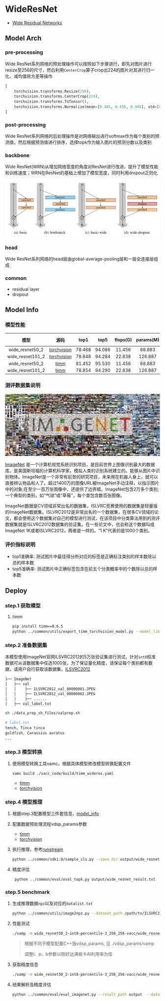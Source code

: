 
# WideResNet

- [Wide Residual Networks](https://arxiv.org/abs/1605.07146)


## Model Arch

### pre-processing

Wide ResNet系列网络的预处理操作可以按照如下步骤进行，即先对图片进行resize至256的尺寸，然后利用`CenterCrop`算子crop出224的图片对其进行归一化、减均值除方差等操作

```python
[
    torchvision.transforms.Resize(256),
    torchvision.transforms.CenterCrop(224),
    torchvision.transforms.ToTensor(),
    torchvision.transforms.Normalize(mean=[0.485, 0.456, 0.406], std=[0.229, 0.224, 0.225],),
]
```

### post-processing

Wide ResNet系列网络的后处理操作是对网络输出进行softmax作为每个类别的预测值，然后根据预测值进行排序，选择topk作为输入图片的预测分数以及类别

### backbone

Wide ResNet(WRN)从增加网络宽度的角度对ResNet进行改进，提升了模型性能和训练速度；WRN在ResNet的基础上增加了模型宽度，同时利用dropout正则化

<div align=center><img src="../../images/wideresnet/block.png"></div>

### head

Wide ResNet系列网络的head层由global-average-pooling层和一层全连接层组成

### common
- residual layer
- dropout

## Model Info

### 模型性能

| 模型  | 源码 | top1 | top5 | flops(G) | params(M) | input size |
| :---: | :--: | :--: | :--: | :---: | :----: | :--------: |
| wide_resnet50_2 |[torchvision](https://github.com/pytorch/vision/blob/v0.9.0/torchvision/models/resnet.py)|   78.468   |  94.086   |   11.456    |    68.883    |        224    |
| wide_resnet101_2 |[torchvision](https://github.com/pytorch/vision/blob/v0.9.0/torchvision/models/resnet.py)   |   78.848   |   94.284  | 22.838     |  126.887      |      224     |
| wide_resnet50_2 |[timm](https://github.com/rwightman/pytorch-image-models/blob/v0.6.5/timm/models/resnet.py)   |   81.452  |   95.530  | 11.456     |  68.883     |      224      |
| wide_resnet101_2 |[timm](https://github.com/rwightman/pytorch-image-models/blob/v0.6.5/timm/models/resnet.py)   |   78.854   |   94.290  | 22.838      |  126.887      |      224      |

### 测评数据集说明

<div align=center><img src="../../images/datasets/imagenet.jpg"></div>

[ImageNet](https://image-net.org) 是一个计算机视觉系统识别项目，是目前世界上图像识别最大的数据库。是美国斯坦福的计算机科学家，模拟人类的识别系统建立的。能够从图片中识别物体。ImageNet是一个非常有前景的研究项目，未来用在机器人身上，就可以直接辨认物品和人了。超过1400万的图像URL被ImageNet手动注释，以指示图片中的对象;在至少一百万张图像中，还提供了边界框。ImageNet包含2万多个类别; 一个典型的类别，如“气球”或“草莓”，每个类包含数百张图像。

ImageNet数据是CV领域非常出名的数据集，ISLVRC竞赛使用的数据集是轻量版的ImageNet数据集。ISLVRC2012是非常出名的一个数据集，在很多CV领域的论文，都会使用这个数据集对自己的模型进行测试，在该项目中分类算法用到的测评数据集就是ISLVRC2012数据集的验证集。在一些论文中，也会称这个数据叫成ImageNet 1K或者ISLVRC2012，两者是一样的。“1 K”代表的是1000个类别。

### 评价指标说明

- top1准确率: 测试图片中最佳得分所对应的标签是正确标注类别的样本数除以总的样本数
- top5准确率: 测试图片中正确标签包含在前五个分类概率中的个数除以总的样本数

## Deploy

### step.1 获取模型
1. timm

    ```bash
    pip install timm==0.6.5
    python ../common/utils/export_timm_torchvision_model.py --model_library timm  --model_name wide_resnet50_2 --save_dir ./onnx  --size 256 --pretrained_weights xxx.pth
    ```


### step.2 准备数据集
本模型使用ImageNet官网ILSVRC2012的5万张验证集进行测试，针对`int8`校准数据可从该数据集中任选1000张，为了保证量化精度，请保证每个类别都有数据，请用户自行获取该数据集，[ILSVRC2012](https://image-net.org/challenges/LSVRC/2012/index.php)
```
├── ImageNet
|   ├── val
|   |    ├── ILSVRC2012_val_00000001.JPEG
│   |    ├── ILSVRC2012_val_00000002.JPEG
│   |    ├── ......
|   ├── val_label.txt
````

```bash
sh ./data_prep_sh_files/valprep.sh
```

```bash
# label.txt
tench, Tinca tinca
goldfish, Carassius auratus
...
```

### step.3 模型转换

1. 使用模型转换工具vamc，根据具体模型修改模型转换配置文件
   ```bash
   vamc build ./vacc_code/build/timm_wideres.yaml
   ```
   - [timm](./vacc_code/build/timm_wideres.yaml)
   - [torchvision](./vacc_code//build/torchvision_wideres.yaml)


### step.4 模型推理
1. 根据step.3配置模型三件套信息，[model_info](./vacc_code/model_info/model_info_wide_resnet.json)
2. 配置数据预处理流程vdsp_params参数
   - [timm](./vacc_code/vdsp_params/sdk1.0/timm-wide_resnet50_2-vdsp_params.json)
   - [torchvision](./vacc_code/vdsp_params/sdk1.0/timm-wide_resnet50_2-vdsp_params.json)
   

3. 执行推理，参考[runstream](../common/sdk1.0/sample_cls.py)
    ```bash
    python ../common/sdk1.0/sample_cls.py --save_dir output/wide_resnet_result.txt

4. 精度评估
   ```bash
    python ../common/eval/eval_topk.py output/wide_resnet_result.txt
   ```

### step.5 benchmark
1. 生成推理数据`npz`以及对应的`datalist.txt`
    ```bash
    python ../common/utils/image2npz.py --dataset_path /path/to/ILSVRC2012_img_val --target_path  /path/to/input_npz  --text_path npz_datalist.txt
    ```
2. 性能测试
    ```bash
    ./vamp -m wide_resnet50_2-int8-percentile-3_256_256-vacc/wide_resnet50_2 --vdsp_params ./vacc_code/vdsp_params/vamp/timm-wide_resnet50_2-vdsp_params.json  -i 8 -p 1 -b 22
    ```
    > 根据不同子模型配置C++版vdsp_params, 见 ./vdsp_params/vamp
    >
    > 调整i、p、b参数以刚好达满板卡AI利用率为佳
3. 获取精度信息
    ```bash
    ./vamp -m wide_resnet50_2-int8-percentile-3_256_256-vacc/wide_resnet50_2 --vdsp_params ./vacc_code/vdsp_params/vamp/timm-wide_resnet50_2-vdsp_params.json  -i 8 -p 1 -b 22  --datalist npz_datalist.txt --path_output output
    ```
4. 结果解析及精度评估
   ```bash
   python ../common/eval/eval_imagenet.py --result_path output  --datalist npz_datalist.txt --label data/label/imagenet.txt
   ```